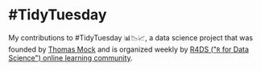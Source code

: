 # #TidyTuesday
 My contributions to #TidyTuesday 📊📉📈, a data science project that was founded by [Thomas Mock](https://thomasmock.netlify.com/) and is organized weekly by [R4DS ("`R` for Data Science") online learning community](https://twitter.com/r4dscommunity).
